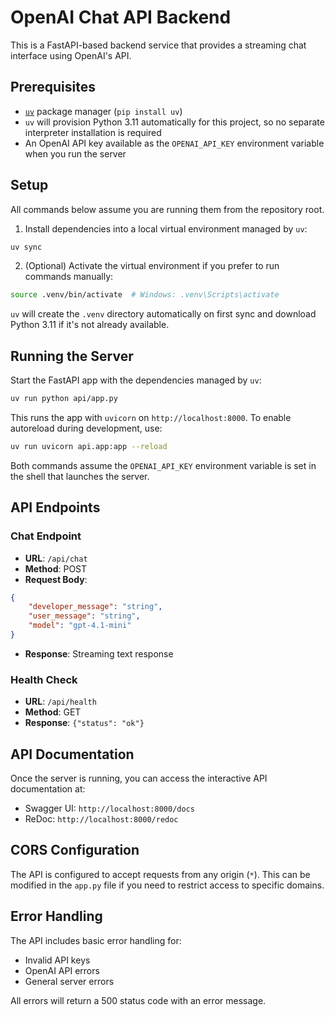 # OpenAI Chat API Backend

This is a FastAPI-based backend service that provides a streaming chat interface using OpenAI's API.

## Prerequisites

- [`uv`](https://github.com/astral-sh/uv) package manager (`pip install uv`)
- `uv` will provision Python 3.11 automatically for this project, so no separate interpreter installation is required
- An OpenAI API key available as the `OPENAI_API_KEY` environment variable when you run the server

## Setup

All commands below assume you are running them from the repository root.

1. Install dependencies into a local virtual environment managed by `uv`:

```bash
uv sync
```

2. (Optional) Activate the virtual environment if you prefer to run commands manually:

```bash
source .venv/bin/activate  # Windows: .venv\Scripts\activate
```

`uv` will create the `.venv` directory automatically on first sync and download Python 3.11 if it's not already available.

## Running the Server

Start the FastAPI app with the dependencies managed by `uv`:

```bash
uv run python api/app.py
```

This runs the app with `uvicorn` on `http://localhost:8000`. To enable autoreload during development, use:

```bash
uv run uvicorn api.app:app --reload
```

Both commands assume the `OPENAI_API_KEY` environment variable is set in the shell that launches the server.

## API Endpoints

### Chat Endpoint
- **URL**: `/api/chat`
- **Method**: POST
- **Request Body**:
```json
{
    "developer_message": "string",
    "user_message": "string",
    "model": "gpt-4.1-mini"  
}
```
- **Response**: Streaming text response

### Health Check
- **URL**: `/api/health`
- **Method**: GET
- **Response**: `{"status": "ok"}`

## API Documentation

Once the server is running, you can access the interactive API documentation at:
- Swagger UI: `http://localhost:8000/docs`
- ReDoc: `http://localhost:8000/redoc`

## CORS Configuration

The API is configured to accept requests from any origin (`*`). This can be modified in the `app.py` file if you need to restrict access to specific domains.

## Error Handling

The API includes basic error handling for:
- Invalid API keys
- OpenAI API errors
- General server errors

All errors will return a 500 status code with an error message. 
